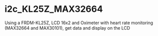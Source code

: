 # i2c_KL25Z_MAX32664
Using a FRDM-KL25Z, LCD 16x2 and Oximeter with heart rate monitoring (MAX32664 and MAX30101), get data and display on the LCD

